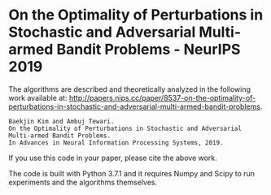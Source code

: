 # On the Optimality of Perturbations in Stochastic and Adversarial Multi-armed Bandit Problems - NeurIPS 2019

The algorithms are described and theoretically analyzed in the following work available at: http://papers.nips.cc/paper/8537-on-the-optimality-of-perturbations-in-stochastic-and-adversarial-multi-armed-bandit-problems. 
```
Baekjin Kim and Ambuj Tewari. 
On the Optimality of Perturbations in Stochastic and Adversarial Multi-armed Bandit Problems.
In Advances in Neural Information Processing Systems, 2019.
```

If you use this code in your paper, please cite the above work.

The code is built with Python 3.7.1 and it requires Numpy and Scipy to run experiments and the algorithms themselves. 
